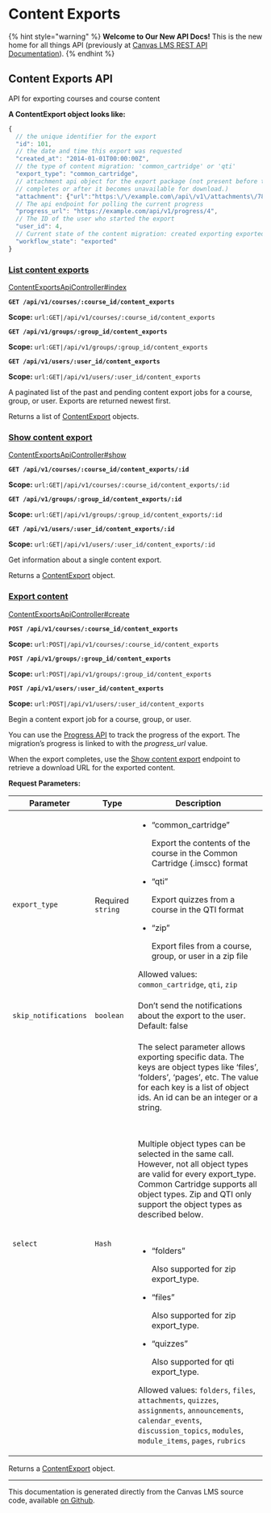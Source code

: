 # Content Exports

{% hint style="warning" %}
**Welcome to Our New API Docs!** This is the new home for all things API (previously at [Canvas LMS REST API Documentation](https://api.instructure.com)).
{% endhint %}

## Content Exports API

API for exporting courses and course content

**A ContentExport object looks like:**

```js
{
  // the unique identifier for the export
  "id": 101,
  // the date and time this export was requested
  "created_at": "2014-01-01T00:00:00Z",
  // the type of content migration: 'common_cartridge' or 'qti'
  "export_type": "common_cartridge",
  // attachment api object for the export package (not present before the export
  // completes or after it becomes unavailable for download.)
  "attachment": {"url":"https:\/\/example.com\/api\/v1\/attachments\/789?download_frd=1\u0026verifier=bG9sY2F0cyEh"},
  // The api endpoint for polling the current progress
  "progress_url": "https://example.com/api/v1/progress/4",
  // The ID of the user who started the export
  "user_id": 4,
  // Current state of the content migration: created exporting exported failed
  "workflow_state": "exported"
}
```

### [List content exports](#method.content_exports_api.index) <a href="#method.content_exports_api.index" id="method.content_exports_api.index"></a>

[ContentExportsApiController#index](https://github.com/instructure/canvas-lms/blob/master/app/controllers/content_exports_api_controller.rb)

**`GET /api/v1/courses/:course_id/content_exports`**

**Scope:** `url:GET|/api/v1/courses/:course_id/content_exports`

**`GET /api/v1/groups/:group_id/content_exports`**

**Scope:** `url:GET|/api/v1/groups/:group_id/content_exports`

**`GET /api/v1/users/:user_id/content_exports`**

**Scope:** `url:GET|/api/v1/users/:user_id/content_exports`

A paginated list of the past and pending content export jobs for a course, group, or user. Exports are returned newest first.

Returns a list of [ContentExport](#contentexport) objects.

### [Show content export](#method.content_exports_api.show) <a href="#method.content_exports_api.show" id="method.content_exports_api.show"></a>

[ContentExportsApiController#show](https://github.com/instructure/canvas-lms/blob/master/app/controllers/content_exports_api_controller.rb)

**`GET /api/v1/courses/:course_id/content_exports/:id`**

**Scope:** `url:GET|/api/v1/courses/:course_id/content_exports/:id`

**`GET /api/v1/groups/:group_id/content_exports/:id`**

**Scope:** `url:GET|/api/v1/groups/:group_id/content_exports/:id`

**`GET /api/v1/users/:user_id/content_exports/:id`**

**Scope:** `url:GET|/api/v1/users/:user_id/content_exports/:id`

Get information about a single content export.

Returns a [ContentExport](#contentexport) object.

### [Export content](#method.content_exports_api.create) <a href="#method.content_exports_api.create" id="method.content_exports_api.create"></a>

[ContentExportsApiController#create](https://github.com/instructure/canvas-lms/blob/master/app/controllers/content_exports_api_controller.rb)

**`POST /api/v1/courses/:course_id/content_exports`**

**Scope:** `url:POST|/api/v1/courses/:course_id/content_exports`

**`POST /api/v1/groups/:group_id/content_exports`**

**Scope:** `url:POST|/api/v1/groups/:group_id/content_exports`

**`POST /api/v1/users/:user_id/content_exports`**

**Scope:** `url:POST|/api/v1/users/:user_id/content_exports`

Begin a content export job for a course, group, or user.

You can use the [Progress API](../progress#method.progress.show) to track the progress of the export. The migration’s progress is linked to with the _progress\_url_ value.

When the export completes, use the [Show content export](#method.content_exports_api.show) endpoint to retrieve a download URL for the exported content.

**Request Parameters:**

| Parameter            | Type              | Description                                                                                                                                                                                                                                                                                                                                                                                                                                                                                                                                                                                                                                                                                                                                                                                                                                                                                                                                                                                                                  |
| -------------------- | ----------------- | ---------------------------------------------------------------------------------------------------------------------------------------------------------------------------------------------------------------------------------------------------------------------------------------------------------------------------------------------------------------------------------------------------------------------------------------------------------------------------------------------------------------------------------------------------------------------------------------------------------------------------------------------------------------------------------------------------------------------------------------------------------------------------------------------------------------------------------------------------------------------------------------------------------------------------------------------------------------------------------------------------------------------------- |
| `export_type`        | Required `string` | <ul><li><p>“common_cartridge”</p><p>Export the contents of the course in the Common Cartridge (.imscc) format</p></li><li><p>“qti”</p><p>Export quizzes from a course in the QTI format</p></li><li><p>“zip”</p><p>Export files from a course, group, or user in a zip file</p></li></ul><p>Allowed values: <code>common_cartridge</code>, <code>qti</code>, <code>zip</code></p>                                                                                                                                                                                                                                                                                                                                                                                                                                                                                                                                                                                                                                            |
| `skip_notifications` | `boolean`         | Don’t send the notifications about the export to the user. Default: false                                                                                                                                                                                                                                                                                                                                                                                                                                                                                                                                                                                                                                                                                                                                                                                                                                                                                                                                                    |
| `select`             | `Hash`            | <p>The select parameter allows exporting specific data. The keys are object types like ‘files’, ‘folders’, ‘pages’, etc. The value for each key is a list of object ids. An id can be an integer or a string.</p><p><br></p><p>Multiple object types can be selected in the same call. However, not all object types are valid for every export_type. Common Cartridge supports all object types. Zip and QTI only support the object types as described below.</p><p><br></p><ul><li><p>“folders”</p><p>Also supported for zip export_type.</p></li><li><p>“files”</p><p>Also supported for zip export_type.</p></li><li><p>“quizzes”</p><p>Also supported for qti export_type.</p></li></ul><p>Allowed values: <code>folders</code>, <code>files</code>, <code>attachments</code>, <code>quizzes</code>, <code>assignments</code>, <code>announcements</code>, <code>calendar_events</code>, <code>discussion_topics</code>, <code>modules</code>, <code>module_items</code>, <code>pages</code>, <code>rubrics</code></p> |

Returns a [ContentExport](#contentexport) object.

***

This documentation is generated directly from the Canvas LMS source code, available [on Github](https://github.com/instructure/canvas-lms).
